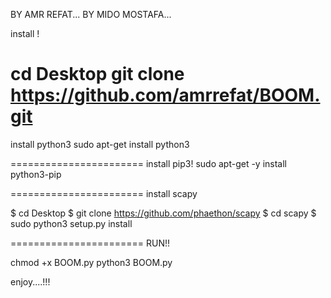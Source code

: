 BY AMR REFAT...
BY MIDO MOSTAFA...




install !

cd Desktop
git clone https://github.com/amrrefat/BOOM.git
==========================
install python3
sudo apt-get install python3

=======================
install pip3!
sudo apt-get -y install python3-pip

=======================
install scapy
 
$ cd Desktop
$ git clone https://github.com/phaethon/scapy
$ cd scapy
$ sudo python3 setup.py install

=======================
RUN!!

chmod +x BOOM.py
python3 BOOM.py


enjoy....!!!
